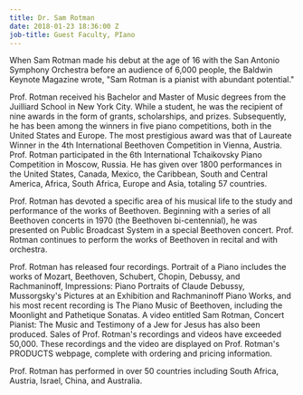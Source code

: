 ```yaml
---
title: Dr. Sam Rotman
date: 2018-01-23 18:36:00 Z
job-title: Guest Faculty, PIano
---
```


When Sam Rotman made his debut at the age of 16 with the San Antonio Symphony Orchestra before an audience of 6,000 people, the Baldwin Keynote Magazine wrote, "Sam Rotman is a pianist with abundant potential."

Prof. Rotman received his Bachelor and Master of Music degrees from the Juilliard School in New York City. While a student, he was the recipient of nine awards in the form of grants, scholarships, and prizes. Subsequently, he has been among the winners in five piano competitions, both in the United States and Europe. The most prestigious award was that of Laureate Winner in the 4th International Beethoven Competition in Vienna, Austria. Prof. Rotman participated in the 6th International Tchaikovsky Piano Competition in Moscow, Russia. He has given over 1800 performances in the United States, Canada, Mexico, the Caribbean, South and Central America, Africa, South Africa, Europe and Asia, totaling 57 countries.

Prof. Rotman has devoted a specific area of his musical life to the study and performance of the works of Beethoven. Beginning with a series of all Beethoven concerts in 1970 (the Beethoven bi-centennial), he was presented on Public Broadcast System in a special Beethoven concert. Prof. Rotman continues to perform the works of Beethoven in recital and with orchestra.

Prof. Rotman has released four recordings. Portrait of a Piano includes the works of Mozart, Beethoven, Schubert, Chopin, Debussy, and Rachmaninoff, Impressions: Piano Portraits of Claude Debussy, Mussorgsky's Pictures at an Exhibition and Rachmaninoff Piano Works, and his most recent recording is The Piano Music of Beethoven, including the Moonlight and Pathetique Sonatas. A video entitled Sam Rotman, Concert Pianist: The Music and Testimony of a Jew for Jesus has also been produced. Sales of Prof. Rotman's recordings and videos have exceeded 50,000. These recordings and the video are displayed on Prof. Rotman's PRODUCTS webpage, complete with ordering and pricing information.

Prof. Rotman has performed in over 50 countries including South Africa, Austria, Israel, China, and Australia.